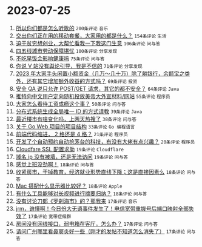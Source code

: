 # 2023-07-25

1. [所以你们都是怎么听歌的](https://www.v2ex.com/t/959420) `200条评论` `音乐`
1. [交出你们正在用的移动套餐，大家用的都是什么？](https://www.v2ex.com/t/959467) `154条评论` `生活`
1. [迫于贫穷想创业，大帮忙看我一下我这门生意](https://www.v2ex.com/t/959572) `106条评论` `问与答`
1. [四五线城市劳动保障堪忧](https://www.v2ex.com/t/959449) `100条评论` `分享发现`
1. [不吃早饭会影响健康吗](https://www.v2ex.com/t/959471) `75条评论` `问与答`
1. [你说 V 站没有舆论引导，我是不信的](https://www.v2ex.com/t/959548) `71条评论` `分享发现`
1. [2023 年大家手头闲置小额资金（几万～几十万）除了躺银行，余额宝之类外，还有其它增加额外收益的方式吗？](https://www.v2ex.com/t/959473) `69条评论` `投资`
1. [安全 QA 说只允许 POST/GET 请求，其它的都不安全？](https://www.v2ex.com/t/959602) `64条评论` `Java`
1. [推特向中文用户定向随机投放美帝大外宣材料/网站](https://www.v2ex.com/t/959433) `55条评论` `程序员`
1. [大家怎么看待工资成瘾这个事？](https://www.v2ex.com/t/959427) `50条评论` `问与答`
1. [分布式系统生成全局唯一 ID 的方式请教](https://www.v2ex.com/t/959560) `39条评论` `Java`
1. [最近楼市有啥变化吗，上两天热搜了](https://www.v2ex.com/t/959432) `38条评论` `问与答`
1. [关于 Go Web 项目的项目结构](https://www.v2ex.com/t/959430) `33条评论` `Go 编程语言`
1. [前端代码缩进， 2 格还是 4 格？](https://www.v2ex.com/t/959588) `21条评论` `程序员`
1. [开发了个自动预约自动抢茅台的科技，有没有大佬有点兴趣？](https://www.v2ex.com/t/959574) `20条评论` `程序员`
1. [Cloudfare SSL 配置求助](https://www.v2ex.com/t/959489) `19条评论` `Cloudflare`
1. [域名 ip 没有被墙，还是无法访问](https://www.v2ex.com/t/959453) `19条评论` `问与答`
1. [感觉上班没劲啊！](https://www.v2ex.com/t/959577) `18条评论` `问与答`
1. [收紧房市，干掉教育，经济就业形势直线下降；这是直接因素么](https://www.v2ex.com/t/959529) `18条评论` `问与答`
1. [Mac 搭配什么显示器比较好？](https://www.v2ex.com/t/959524) `18条评论` `Apple`
1. [有什么工具能够对长视频进行摘要归纳？](https://www.v2ex.com/t/959408) `18条评论` `问与答`
1. [没有讨论刀郎《罗刹海市》的？那我来](https://www.v2ex.com/t/959501) `17条评论` `音乐`
1. [jrm，谁懂啊！今日份大无语事件发生了！电信宽带重拨号后端口映射全部失效了](https://www.v2ex.com/t/959461) `17条评论` `宽带症候群`
1. [房间没有网线接口，弱电箱在客厅，怎么办？](https://www.v2ex.com/t/959439) `17条评论` `问与答`
1. [请问广州哪里看鼻窦炎好一些（刚才的发帖不知道怎么消失了）](https://www.v2ex.com/t/959413) `17条评论` `问与答`
